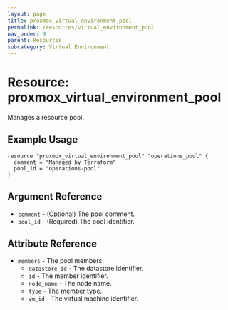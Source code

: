 ```yaml
---
layout: page
title: proxmox_virtual_environment_pool
permalink: /resources/virtual_environment_pool
nav_order: 9
parent: Resources
subcategory: Virtual Environment
---
```


# Resource: proxmox_virtual_environment_pool

Manages a resource pool.

## Example Usage

```
resource "proxmox_virtual_environment_pool" "operations_pool" {
  comment = "Managed by Terraform"
  pool_id = "operations-pool"
}
```

## Argument Reference

* `comment` - (Optional) The pool comment.
* `pool_id` - (Required) The pool identifier.

## Attribute Reference

* `members` - The pool members.
    * `datastore_id` - The datastore identifier.
    * `id` - The member identifier.
    * `node_name` - The node name.
    * `type` - The member type.
    * `vm_id` - The virtual machine identifier.
